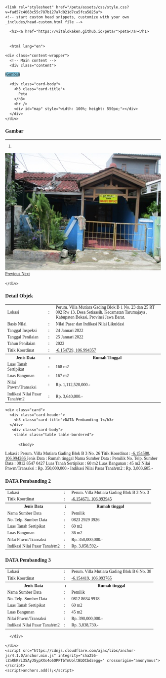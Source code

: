 <!DOCTYPE html>
<html lang="en-US">
  <head>
    <meta charset="UTF-8">
    <meta http-equiv="X-UA-Compatible" content="IE=edge">
    <meta name="viewport" content="width=device-width, initial-scale=1">

<!-- Begin Jekyll SEO tag v2.8.0 -->
<title>peta | maps</title>
<meta name="generator" content="Jekyll v3.9.5" />
<meta property="og:title" content="peta" />
<meta property="og:locale" content="en_US" />
<meta name="description" content="maps" />
<meta property="og:description" content="maps" />
<link rel="canonical" href="https://vitalokaken.github.io/peta/" />
<meta property="og:url" content="https://vitalokaken.github.io/peta/" />
<meta property="og:site_name" content="peta" />
<meta property="og:type" content="website" />
<meta name="twitter:card" content="summary" />
<meta property="twitter:title" content="peta" />
<script type="application/ld+json">
{"@context":"https://schema.org","@type":"WebSite","description":"maps","headline":"peta","name":"peta","url":"https://vitalokaken.github.io/peta/"}</script>
<!-- End Jekyll SEO tag -->

    <link rel="stylesheet" href="/peta/assets/css/style.css?v=fad57c4063c55c787b127a7d021d7ca5fca5825a">
    <!-- start custom head snippets, customize with your own _includes/head-custom.html file -->

<!-- Setup Google Analytics -->



<!-- You can set your favicon here -->
<!-- link rel="shortcut icon" type="image/x-icon" href="/peta/favicon.ico" -->

<!-- end custom head snippets -->

  </head>
  <body>
    <div class="container-lg px-3 my-5 markdown-body">
      
      <h1><a href="https://vitalokaken.github.io/peta/">peta</a></h1>
      

      <html lang="en">
<head>
  <meta charset="utf-8" />
  <meta name="viewport" content="width=device-width, initial-scale=1" />
  <title>KJPP Hari Utomo dan Rekan</title>
  <link rel="stylesheet" href="https://diy.magis.unwahas.ac.id/AdminLTE/plugins/fontawesome-free/css/all.min.css" />
  <link href="https://diy.magis.unwahas.ac.id/css/app.css" rel="stylesheet" />
  <link rel="stylesheet" href="https://unpkg.com/leaflet@1.7.1/dist/leaflet.css" integrity="sha512-xodZBNTC5n17Xt2atTPuE1HxjVMSvLVW9ocqUKLsCC5CXdbqCmblAshOMAS6/keqq/sMZMZ19scR4PsZChSR7A==" crossorigin="" />
  <script src="https://unpkg.com/leaflet@1.7.1/dist/leaflet.js" integrity="sha512-XQoYMqMTK8LvdxXYG3nZ448hOEQiglfqkJs1NOQV44cWnUrBc8PkAOcXy20w0vlaXaVUearIOBhiXZ5V3ynxwA==" crossorigin=""></script>
  <script src="https://cdnjs.cloudflare.com/ajax/libs/Chart.js/3.5.1/chart.js"></script>
  <!-- jQuery -->
  <script src="https://diy.magis.unwahas.ac.id/AdminLTE/plugins/jquery/jquery.min.js"></script>
  <!-- Bootstrap 4 -->
  <script src="https://diy.magis.unwahas.ac.id/AdminLTE/plugins/bootstrap/js/bootstrap.bundle.min.js"></script>
  <!-- DataTables -->
  <script src="https://diy.magis.unwahas.ac.id/AdminLTE/plugins/datatables/jquery.dataTables.min.js"></script>
  <script src="https://diy.magis.unwahas.ac.id/AdminLTE/plugins/datatables-bs4/js/dataTables.bootstrap4.min.js"></script>
  <script src="https://diy.magis.unwahas.ac.id/AdminLTE/plugins/datatables-responsive/js/dataTables.responsive.min.js"></script>
  <script src="https://diy.magis.unwahas.ac.id/AdminLTE/plugins/datatables-responsive/js/responsive.bootstrap4.min.js"></script>
</head>

<style>
  body {
    font-family: 'Montserrat', 'sans-serif';
  }
</style>
    <div class="content-wrapper">
      <!-- Main content -->
      <div class="content">
<div class="row mx-5 mt-3">
   <div class="col">
    <a href="https://hariutomo.co.id/" class="btn" style="background-color: #84C2D8; border-radius: 10px">Kembali</a>
   </div>
</div>
<div class="row mt-3 mx-5">
  <div class="col-sm-6">
    <div class="card">

      <div class="card-body">
        <h3 class="card-title">
          Peta
        </h3>
        <hr />
        <div id="map" style="width: 100%; height: 550px;"></div>
      </div>
    </div>
  </div>
  <div class="col-sm-6">
    <div class="card">
      <!-- /.card-header -->
      <div class="card-body">
        <h3 class="card-title">
      Gambar
        </h3>
        <hr />
        <div id="carouselExampleIndicators" class="carousel slide" data-ride="carousel">
          <ol class="carousel-indicators">
           <li data-target="#carouselExampleIndicators" data-slide-to="0" class="active"></li>
          </ol>
          <div class="carousel-inner">
                        <div class="carousel-item active" data-bs-interval="2000">
				<img class="d-block w-100" src="RIDWAN 1.png" alt="First slide" />
            </div>
                      </div>
          <a class="carousel-control-prev" href="RIDWAN 2.png" role="button" data-slide="prev">
            <span class="carousel-control-custom-icon" aria-hidden="true">
              <i class="fas fa-chevron-left"></i>
            </span>
            <span class="sr-only">Previous</span>
          </a>
          <a class="carousel-control-next" href="RIDWAN 3.png" role="button" data-slide="next">
            <span class="carousel-control-custom-icon" aria-hidden="true">
              <i class="fas fa-chevron-right"></i>
            </span>
            <span class="sr-only">Next</span>
          </a>
        </div>
      </div>
     
    </div>
  </div>
</div>
<div class="row mt-3 mx-5">
  <div class="col-md-6 ">
    <div class="card">
      <div class="card-header">
        <h3 class="card-title">Detail Objek</h3>
      </div>
    <!-- /.card-header -->
      <div class="card-body">
        <table class="table table-bordered">
          <tbody>
			 <tr>
              <td> Lokasi  </td>
              <td>:</td>
              <td>Perum. Villa Mutiara Gading Blok B 1 No. 23 dan 25 RT 002 Rw 13, Desa Setiaasih, Kecamatan Tarumajaya , Kabupaten Bekasi, Provinsi Jawa Barat.																												
			</td>
            </tr>
			 <tr>
              <td>Basis Nilai</td>
              <td>: </td>
              <td>Nilai Pasar dan Indikasi Nilai Likuidasi</td>
            </tr>
			<tr>
              <td>Tanggal Inspeksi</td>
              <td>: </td>
              <td>24 Januari 2022</td>
            </tr>
			<tr>
              <td>Tanggal Penilaian</td>
              <td>: </td>
              <td>25 Januari 2022</td>
            </tr>
			<tr>
              <td>Tahun Penilaian</td>
              <td>: </td>
              <td> 2022 </td>
            </tr>
			<tr>
              <td>Titik Koordinat</td>
              <td>:</td>
              <td><a href="https://www.google.com/maps/place/6%C2%B009'17.0%22S+106%C2%B059'39.7%22E/@-6.1547237,106.9917821,17z/data=!3m1!4b1!4m4!3m3!8m2!3d-6.154729!4d106.994357?entry=ttu">
  -6.154729, 106.994357															
                  </a></td>
            </tr>
			<tr>
              <th>Jenis Data</th>
              <th style="width: 10px">:</th>
              <th> Rumah Tinggal</th>
            </tr>
           <tr>
              <td>Luas Tanah Sertipikat</td>
              <td>:</td>
              <td> 168 m2</td>
            </tr>
			<tr>
              <td>Luas Bangunan</td>
              <td>:</td>
              <td> 167 m2</td>
            </tr>
			<tr>
              <td>Nilai Pnwrn/Transaksi</td>
              <td>:</td>
              <td> Rp. 1,112,520,000.-</td>
            </tr>
			<tr>
              <td>Indikasi Nilai Pasar Tanah/m2</td>
              <td>:</td>
              <td> Rp. 3,640,000.-</td>
            </tr>
          </tbody>
        </table>
      </div>
    </div>
    <!-- /.card -->

    <div class="card">
      <div class="card-header">
        <h3 class="card-title">DATA Pembanding 1</h3>
      </div>
	   <div class="card-body">
        <table class="table table-bordered">

          <tbody>
<tr>
              <td> Lokasi  </td>
              <td>:</td>
              <td> Perum. Villa Mutiara Gading Blok B 3 No. 26 </td>
            </tr>
			<tr>
              <td>Titik Koordinat</td>
              <td>:</td>
              <td><a href="https://www.google.com/maps/place/6%C2%B009'16.5%22S+106%C2%B059'39.4%22E/@-6.1545747,106.9917111,17z/data=!3m1!4b1!4m4!3m3!8m2!3d-6.15458!4d106.994286?entry=ttu">
 -6.154580, 106.994286								
                  </a></td>
            </tr>
			<tr>
              <th>Jenis Data</th>
              <th style="width: 10px">:</th>
              <th> Rumah tinggal </th>
            </tr>
           <tr>
              <td>Nama Sumber Data</td>
              <td>:</td>
              <td> Pemilik </td>
            </tr>
			<tr>
              <td>No. Telp. Sumber Data </td>
              <td>: </td>
              <td> 0812 8547 0427 </td>
            </tr>
			<tr>
              <td>Luas Tanah Sertipikat</td>
              <td>:</td>
              <td>60 m2</td>
            </tr>
			<tr>
              <td>Luas Bangunan</td>
              <td>:</td>
              <td> 45 m2</td>
            </tr>
			<tr>
              <td>Nilai Pnwrn/Transaksi</td>
              <td>:</td>
              <td> Rp. 350,000,000.-</td>
            </tr>
			<tr>
              <td>Indikasi Nilai Pasar Tanah/m2</td>
              <td>:</td>
              <td> Rp. 3,803,605.-</td>
            </tr>
          </tbody>
        </table>
      </div>
    </div>
  </div>
  <div class="col-md-6">
    <div class="card">
      <div class="card-header">
        <h3 class="card-title">DATA Pembanding 2</h3>
      </div>
      <!-- /.card-header -->
      <div class="card-body">
        <table class="table table-bordered">
          <tbody>
			<tr>
              <td> Lokasi  </td>
              <td>:</td>
              <td> Perum. Villa Mutiara Gading Blok B 3 No. 3   	
	</td>
            </tr>
			<tr>
              <td>Titik Koordinat</td>
              <td>:</td>
              <td><a href="https://www.google.com/maps/place/6%C2%B009'16.8%22S+106%C2%B059'38.2%22E/@-6.1558337,106.991134,16z/data=!4m4!3m3!8m2!3d-6.154671!4d106.993945?entry=ttu">
-6.154671, 106.993945					
                  </a></td>
            </tr>
			<tr>
              <th>Jenis Data</th>
              <th style="width: 10px">:</th>
              <th> Rumah tinggal </th>
            </tr>
			<tr>
              <td>Nama Sumber Data</td>
              <td>:</td>
              <td> Pemilik </td>
            </tr>
			<tr>
              <td>No. Telp. Sumber Data </td>
              <td>: </td>
              <td> 0823 2929 3926 </td>
            </tr>
			<tr>
              <td>Luas Tanah Sertipikat</td>
              <td>:</td>
              <td> 60 m2</td>
            </tr>
			<tr>
              <td>Luas Bangunan</td>
              <td>:</td>
              <td> 36 m2</td>
            </tr>
			<tr>
              <td>Nilai Pnwrn/Transaksi</td>
              <td>:</td>
              <td> Rp. 350,000,000.-</td>
            </tr>
			<tr>
              <td>Indikasi Nilai Pasar Tanah/m2</td>
              <td>:</td>
              <td> Rp. 3,858,592.-</td>
            </tr>
          </tbody>
        </table>
      </div>
    </div>
    <!-- /.card -->
    <div class="card">
      <div class="card-header">
        <h3 class="card-title">DATA Pembanding 3</h3>
      </div>
      <!-- /.card-header -->
      <div class="card-body">
        <table class="table table-bordered">
         <tbody>
			<tr>
              <td> Lokasi  </td>
              <td>:</td>
              <td> Perum. Villa Mutiara Gading Blok B 6 No. 38 			
	</td>
            </tr>
			<tr>
              <td>Titik Koordinat</td>
              <td>:</td>
              <td><a href="https://www.google.com/maps/place/6%C2%B009'15.9%22S+106%C2%B059'37.6%22E/@-6.1544137,106.9911901,17z/data=!3m1!4b1!4m4!3m3!8m2!3d-6.154419!4d106.993765?entry=ttu">
 -6.154419, 106.993765	
                  </a></td>
            </tr>
			<tr>
              <th>Jenis Data</th>
              <th style="width: 10px">:</th>
              <th> Rumah tinggal </th>
            </tr>
           <tr>
              <td>Nama Sumber Data</td>
              <td>:</td>
              <td> Pemilik </td>
            </tr>
			<tr>
              <td>No. Telp. Sumber Data </td>
              <td>: </td>
              <td> 0812 8634 9918 </td>
            </tr>
			<tr>
              <td>Luas Tanah Sertipikat</td>
              <td>:</td>
              <td> 60 m2</td>
            </tr>
			<tr>
              <td>Luas Bangunan</td>
              <td>:</td>
              <td> 45 m2</td>
            </tr>
			<tr>
              <td>Nilai Pnwrn/Transaksi</td>
              <td>:</td>
              <td> Rp. 390,000,000.-</td>
            </tr>
			<tr>
              <td>Indikasi Nilai Pasar Tanah/m2</td>
              <td>:</td>
              <td> Rp. 3,838,730.-</td>
            </tr>
          </tbody>
        </table>
      </div>
    </div>
        
      </div>
 
  

<script>
  var peta1 = L.tileLayer('https://api.mapbox.com/styles/v1/{id}/tiles/{z}/{x}/{y}?access_token=pk.eyJ1IjoibWFwYm94IiwiYSI6ImNpejY4NXVycTA2emYycXBndHRqcmZ3N3gifQ.rJcFIG214AriISLbB6B5aw', {
            attribution: 'Map data &copy; <a href="https://www.openstreetmap.org/">OpenStreetMap</a> contributors, ' +
                '<a href="https://creativecommons.org/licenses/by-sa/2.0/">CC-BY-SA</a>, ' +
                'Imagery © <a href="https://www.mapbox.com/">Mapbox</a>',
            id: 'mapbox/streets-v11'
        });
    
    
        var map = L.map('map', {
            center: [-7.9409693,110.5509868],
            zoom: 14,
            layers: [peta1],
        });
    
        var baseMaps = {
            "Grayscale": peta1,
           
        };
    
        L.control.layers(baseMaps).addTo(map);



        var iconsekolah = L.icon({
            iconUrl: 'OBJEK RIDWAN.png',
            iconSize:     [300, 300],        
        });

		var informasi = '<table class="table table-bordered"> <tr><td colspan="2"><a href="https://www.google.com/maps/dir//-7.9409693,110.5509868" class="btn btn-sm btn-default">Rute</a></td></tr></body></table>';
         L.marker([-7.9409693,110.5509868],{icon: iconsekolah})
        // .bindPopup(L.popup({maxWidth:500}).setContent('<a href="https://www.google.com/maps/dir//-7.9409693,110.5509868" target="_blank">Rute Ke Lokasi</a>'))
		 .addTo(map);
</script>



</div></div></div></html>


      
    </div>
    <script src="https://cdnjs.cloudflare.com/ajax/libs/anchor-js/4.1.0/anchor.min.js" integrity="sha256-lZaRhKri35AyJSypXXs4o6OPFTbTmUoltBbDCbdzegg=" crossorigin="anonymous"></script>
    <script>anchors.add();</script>
  </body>
</html>
